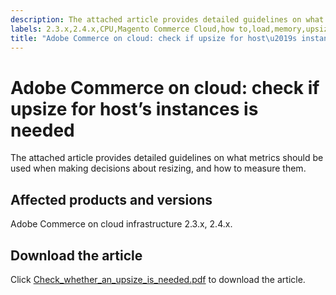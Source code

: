 ```yaml
---
description: The attached article provides detailed guidelines on what metrics should be used when making decisions about resizing, and how to measure them.
labels: 2.3.x,2.4.x,CPU,Magento Commerce Cloud,how to,load,memory,upsize,Adobe Commerce,cloud infrastructure
title: "Adobe Commerce on cloud: check if upsize for host\u2019s instances is needed"
---
```


# Adobe Commerce on cloud: check if upsize for host’s instances is needed

The attached article provides detailed guidelines on what metrics should be used when making decisions about resizing, and how to measure them.

## Affected products and versions

Adobe Commerce on cloud infrastructure 2.3.x, 2.4.x.

## Download the article

Click [Check_whether_an_upsize_is_needed.pdf](assets/Check_whether_an_upsize_is_needed.pdf) to download the article.